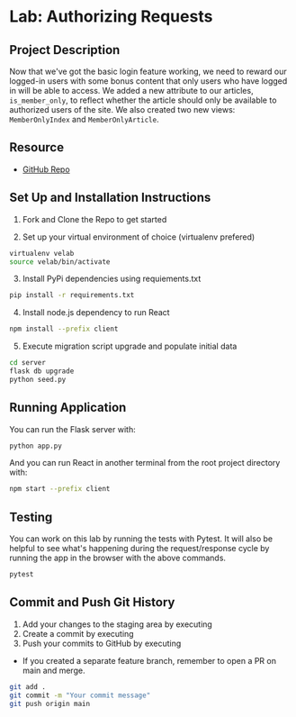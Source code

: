 # Lab: Authorizing Requests

## Project Description
Now that we've got the basic login feature working, we need to reward our logged-in users with some bonus content that only users who have logged in will be able to access. We added a new attribute to our articles, `is_member_only`, to reflect whether the article should only be available to authorized users of the site. We also created two new views: `MemberOnlyIndex` and `MemberOnlyArticle`.


## Resource

- [GitHub Repo](https://github.com/webdesigns23/flask-authorizing-requests-lab.git)

## Set Up and Installation Instructions

1. Fork and Clone the Repo to get started

2. Set up your virtual environment of choice (virtualenv prefered)
```bash
virtualenv velab
source velab/bin/activate
```
3. Install PyPi dependencies using requiements.txt
```bash
pip install -r requirements.txt
```
4. Install node.js dependency to run React
```bash
npm install --prefix client

```
5. Execute migration script upgrade and populate initial data 
```bash
cd server
flask db upgrade
python seed.py
```
## Running Application

You can run the Flask server with:

```bash
python app.py
```

And you can run React in another terminal from the root project directory with:

```bash
npm start --prefix client
```

## Testing
You can work on this lab by running the tests with Pytest. It will also be
helpful to see what's happening during the request/response cycle by running the
app in the browser with the above commands.

```bash
pytest
```

## Commit and Push Git History

1. Add your changes to the staging area by executing
2. Create a commit by executing 
3. Push your commits to GitHub by executing 
* If you created a separate feature branch, remember to open a PR on main and merge.
```bash
git add .
git commit -m "Your commit message"
git push origin main
```


